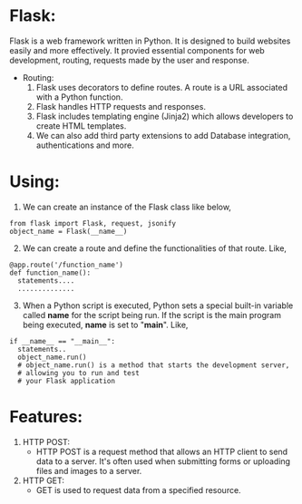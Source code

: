 # Flask:
Flask is a web framework written in Python. It is designed to build websites easily and more effectively.
It provied essential components for web development, routing, requests made by the user and response.
- Routing:
  1. Flask uses decorators to define routes. A route is a URL associated with a Python function.
  2. Flask handles HTTP requests and responses.
  3. Flask includes templating engine (Jinja2) which allows developers to create HTML templates.
  4. We can also add third party extensions to add Database integration, authentications and more.

# Using:
1. We can create an instance of the Flask class like below, 
  ```
  from flask import Flask, request, jsonify
  object_name = Flask(__name__)
  ```
2. We can create a route and define the functionalities of that route. Like,
  ```
  @app.route('/function_name')
  def function_name():
    statements....
    ..............
  ```
3. When a Python script is executed, Python sets a special built-in variable called __name__ for the script being run. If the script is the main program being executed, __name__ is set to "__main__". Like,
  ```
  if __name__ == "__main__":
    statements..
    object_name.run()
    # object_name.run() is a method that starts the development server,
    # allowing you to run and test 
    # your Flask application
  ```
# Features:
1. HTTP POST:
   - HTTP POST is a request method that allows an HTTP client to send data to a server. It's         often used when submitting forms or uploading files and images to a server.
2. HTTP GET:
   - GET is used to request data from a specified resource.
